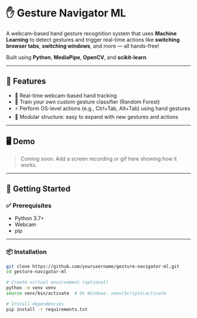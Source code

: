 # ✋ Gesture Navigator ML

A webcam-based hand gesture recognition system that uses **Machine Learning** to detect gestures and trigger real-time actions like **switching browser tabs**, **switching windows**, and more — all hands-free!

Built using **Python**, **MediaPipe**, **OpenCV**, and **scikit-learn**.

---

## 📌 Features

- 🎥 Real-time webcam-based hand tracking
- 🧠 Train your own custom gesture classifier (Random Forest)
- ⚡ Perform OS-level actions (e.g., Ctrl+Tab, Alt+Tab) using hand gestures
- 🧰 Modular structure: easy to expand with new gestures and actions

---

## 🖥️ Demo

> Coming soon: Add a screen recording or gif here showing how it works.

---

## 🚀 Getting Started

### ✅ Prerequisites

- Python 3.7+
- Webcam
- pip

---

### 📦 Installation

```bash
git clone https://github.com/yourusername/gesture-navigator-ml.git
cd gesture-navigator-ml

# Create virtual environment (optional)
python -m venv venv
source venv/bin/activate  # On Windows: venv\Scripts\activate

# Install dependencies
pip install -r requirements.txt
